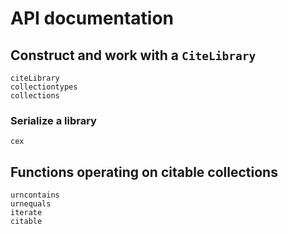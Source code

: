 # API documentation


## Construct and work with a `CiteLibrary`


```@docs
citeLibrary
collectiontypes
collections
```



### Serialize a library

```@docs
cex
```

## Functions operating on citable collections

```@docs
urncontains
urnequals
iterate
citable
```